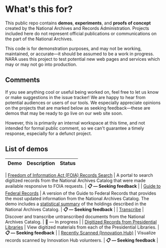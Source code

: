 # What's this for?

This public repo contains __demos__, __experiments__, and __proofs of concept__ created by the National Archives and Records Administration. Projects included here do not represent official publications or communications on the part of the National Archives.

This code is for demonstration purposes, and may not be working, maintained, or accurate—it should be assumed to be a work in progress. NARA uses this project to test potential new web pages and services which may or may not go into production.

## Comments

If you see anything cool or useful being worked on, feel free to let us know or make suggestions in the issue tracker! We are happy to hear from potential audiences or users of our tools. We especially appreciate opinions on the projects that are marked below as seeking feedback—these are demos that may be ready to go live on our web site soon.

However, this is primarily an internal workspace at this time, and not intended for formal public comment, so we can't guarantee a timely response, especially for a defunct project.

## List of demos

| Demo          | Description   | Status |
| ------------- | ------------- | ------ |
|
[Freedom of Information Act (FOIA) Records Search](https://usnationalarchives.github.io/demos/FOIA.html) | A portal to search digitized records from the National Archives Catalog that were made available responsive to FOIA requests. | __&#x1F4CB; — Seeking feedback__ |
| [Guide to Federal Records](https://usnationalarchives.github.io/demos/Guide_to_Federal_Records.html) | A version of the Guide to Federal Records that provides the most updated information from the National Archives Catalog. The demo includes a [statistical summary](https://usnationalarchives.github.io/demos/statistical_summary.html) of the holdings described in the National Archives Catalog. | __&#x1F4CB; — Seeking feedback__ |
| [Transcribe](https://usnationalarchives.github.io/demos/transcription_mission.html) | Discover and transcribe untranscribed documents from the National Archives Catalog. | &#x1F6A7; — In progress |
| [Digitized Records from Presidential Libraries](https://usnationalarchives.github.io/demos/presidential_libraries_portal.html) | View digitized materials from each of the Presidential Libraries. | __&#x1F4CB; — Seeking feedback__ |
| [Recently Scanned (Innovation Hub)](https://usnationalarchives.github.io/demos/recently-scanned.html) | Visualize records scanned by Innovation Hub volunteers. | __&#x1F4CB; — Seeking feedback__ |
